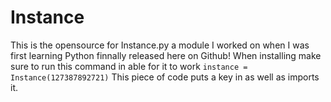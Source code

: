 # Instance

This is the opensource for Instance.py a module I worked on when I was first learning Python finnally released here on Github!
When installing make sure to run this command in able for it to work `instance = Instance(127387892721)` This piece of code puts a key in as well as imports it. 
